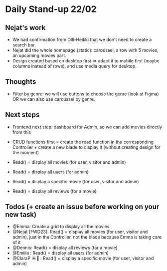 # Daily Stand-up 22/02

## Nejat's work
- We had confirmation from Olli-Heikki that we don't need to create a search bar.
- Nejat did the whole homepage (static): caroussel, a row with 5 movies, an upcoming movies part.
- Design created based on desktop first => adapt it to mobile first (maybe columns instead of rows), and use media query for desktop.

## Thoughts
- Filter by genre: we will use buttons to choose the genre (look at Figma) OR we can also use caroussel by genre.

## Next steps
- Frontend next step: dashboard for Admin, so we can add movies directly from this
- CRUD functions first = create the read function in the corresponding Controller + create a new blade to display it (without creating design for the moment)

- Read() = display all movies (for user, visitor and admin)
- Read() = display all users (for admin)
- Read() = display a specific movie (for user, visitor and admin)
- Read() = display all reviews (for a movie)

## Todos (+ create an issue before working on your new task)
- @Emma: Create a grid to display all the movies
- @Nejat [FWD23]: Read() = display all movies (for user, visitor and admin), just in the Controller, not the blade because Emma is taking care of it
- @Dennis: Read() = display all reviews (for a movie)
- @Emilia : Read() = display all users (for admin)
- @ClaraP ☀🌿 : Read() = display a specific movie (for user, visitor and admin)